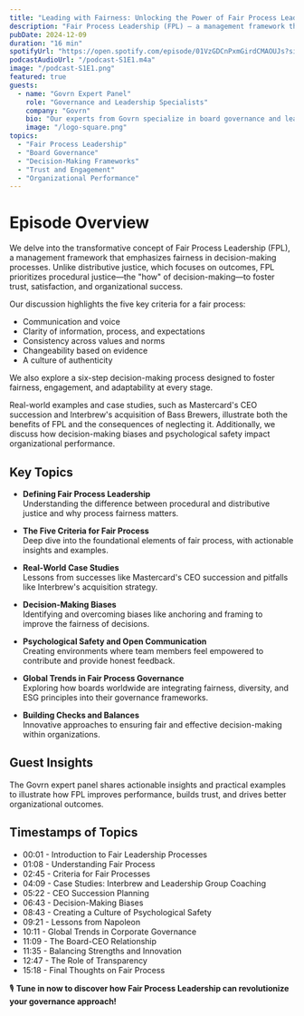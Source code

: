 ```yaml
---
title: "Leading with Fairness: Unlocking the Power of Fair Process Leadership"
description: "Fair Process Leadership (FPL) — a management framework that prioritizes fairness in decision-making to boost satisfaction, trust, and organizational performance. Discover how FPL principles can enhance relationships, foster creativity, and drive better outcomes within boards and organizations."
pubDate: 2024-12-09
duration: "16 min"
spotifyUrl: "https://open.spotify.com/episode/01VzGDCnPxmGirdCMAOUJs?si=e4904d82760e44df"
podcastAudioUrl: "/podcast-S1E1.m4a"
image: "/podcast-S1E1.png"
featured: true
guests:
  - name: "Govrn Expert Panel"
    role: "Governance and Leadership Specialists"
    company: "Govrn"
    bio: "Our experts from Govrn specialize in board governance and leadership frameworks, helping organizations achieve better outcomes through innovative practices."
    image: "/logo-square.png"
topics:
  - "Fair Process Leadership"
  - "Board Governance"
  - "Decision-Making Frameworks"
  - "Trust and Engagement"
  - "Organizational Performance"
---
```


# Episode Overview

We delve into the transformative concept of Fair Process Leadership (FPL), a management framework that emphasizes fairness in decision-making processes. Unlike distributive justice, which focuses on outcomes, FPL prioritizes procedural justice—the "how" of decision-making—to foster trust, satisfaction, and organizational success. 

Our discussion highlights the five key criteria for a fair process:

- Communication and voice
- Clarity of information, process, and expectations
- Consistency across values and norms
- Changeability based on evidence
- A culture of authenticity

We also explore a six-step decision-making process designed to foster fairness, engagement, and adaptability at every stage.

Real-world examples and case studies, such as Mastercard's CEO succession and Interbrew's acquisition of Bass Brewers, illustrate both the benefits of FPL and the consequences of neglecting it. Additionally, we discuss how decision-making biases and psychological safety impact organizational performance.

## Key Topics

- **Defining Fair Process Leadership**  
  Understanding the difference between procedural and distributive justice and why process fairness matters.

- **The Five Criteria for Fair Process**  
  Deep dive into the foundational elements of fair process, with actionable insights and examples.

- **Real-World Case Studies**  
  Lessons from successes like Mastercard's CEO succession and pitfalls like Interbrew's acquisition strategy.

- **Decision-Making Biases**  
  Identifying and overcoming biases like anchoring and framing to improve the fairness of decisions.

- **Psychological Safety and Open Communication**  
  Creating environments where team members feel empowered to contribute and provide honest feedback.

- **Global Trends in Fair Process Governance**  
  Exploring how boards worldwide are integrating fairness, diversity, and ESG principles into their governance frameworks.

- **Building Checks and Balances**  
  Innovative approaches to ensuring fair and effective decision-making within organizations.

## Guest Insights

The Govrn expert panel shares actionable insights and practical examples to illustrate how FPL improves performance, builds trust, and drives better organizational outcomes.

## Timestamps of Topics

- 00:01 - Introduction to Fair Leadership Processes  
- 01:08 - Understanding Fair Process  
- 02:45 - Criteria for Fair Processes  
- 04:09 - Case Studies: Interbrew and Leadership Group Coaching  
- 05:22 - CEO Succession Planning  
- 06:43 - Decision-Making Biases  
- 08:43 - Creating a Culture of Psychological Safety  
- 09:21 - Lessons from Napoleon  
- 10:11 - Global Trends in Corporate Governance  
- 11:09 - The Board-CEO Relationship  
- 11:35 - Balancing Strengths and Innovation  
- 12:47 - The Role of Transparency  
- 15:18 - Final Thoughts on Fair Process  

🎙️ **Tune in now to discover how Fair Process Leadership can revolutionize your governance approach!**
